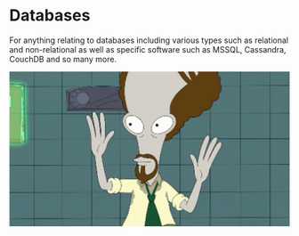 # Databases

For anything relating to databases including various types such as relational and non-relational as well as specific software such as MSSQL, Cassandra, CouchDB and so many more.

<img src="../assets/images/databases.gif" width="800">
